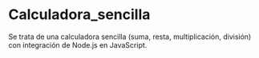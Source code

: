 # Calculadora_sencilla
Se trata de una calculadora sencilla (suma, resta, multiplicación, división) con integración de Node.js en JavaScript.
